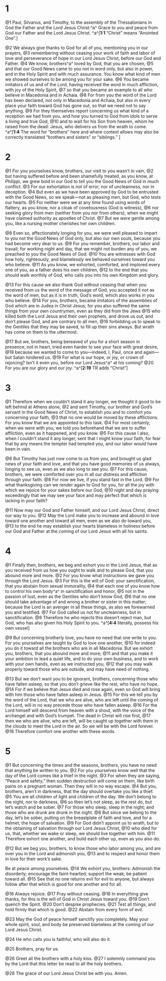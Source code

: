# 1 
@1 Paul, Silvanus, and Timothy, to the assembly of the Thessalonians in God the Father and the Lord Jesus Christ:^a^ Grace to you and peace from God our Father and the Lord Jesus Christ. 
^a^[**1:1** “Christ” means “Anointed One”.]

@2 We always give thanks to God for all of you, mentioning you in our prayers, 
@3 remembering without ceasing your work of faith and labor of love and perseverance of hope in our Lord Jesus Christ, before our God and Father. 
@4 We know, brothers^a^ loved by God, that you are chosen, 
@5 and that our Good News came to you not in word only, but also in power, and in the Holy Spirit and with much assurance. You know what kind of men we showed ourselves to be among you for your sake. 
@6 You became imitators of us and of the Lord, having received the word in much affliction, with joy of the Holy Spirit, 
@7 so that you became an example to all who believe in Macedonia and in Achaia. 
@8 For from you the word of the Lord has been declared, not only in Macedonia and Achaia, but also in every place your faith toward God has gone out, so that we need not to say anything. 
@9 For they themselves report concerning us what kind of a reception we had from you, and how you turned to God from idols to serve a living and true God, 
@10 and to wait for his Son from heaven, whom he raised from the dead: Jesus, who delivers us from the wrath to come.
^a^[**1:4** The word for “brothers” here and where context allows may also be correctly translated “brothers and sisters” or “siblings.” ] 

# 2 
@1 For you yourselves know, brothers, our visit to you wasn’t in vain, 
@2 but having suffered before and been shamefully treated, as you know, at Philippi, we grew bold in our God to tell you the Good News of God in much conflict. 
@3 For our exhortation is not of error, nor of uncleanness, nor in deception. 
@4 But even as we have been approved by God to be entrusted with the Good News, so we speak—not as pleasing men, but God, who tests our hearts. 
@5 For neither were we at any time found using words of flattery, as you know, nor a cloak of covetousness (God is witness), 
@6 nor seeking glory from men (neither from you nor from others), when we might have claimed authority as apostles of Christ. 
@7 But we were gentle among you, like a nursing mother cherishes her own children. 

@8 Even so, affectionately longing for you, we were well pleased to impart to you not the Good News of God only, but also our own souls, because you had become very dear to us. 
@9 For you remember, brothers, our labor and travail; for working night and day, that we might not burden any of you, we preached to you the Good News of God. 
@10 You are witnesses with God how holy, righteously, and blamelessly we behaved ourselves toward you who believe. 
@11 As you know, we exhorted, comforted, and implored every one of you, as a father does his own children, 
@12 to the end that you should walk worthily of God, who calls you into his own Kingdom and glory. 

@13 For this cause we also thank God without ceasing that when you received from us the word of the message of God, you accepted it not as the word of men, but as it is in truth, God’s word, which also works in you who believe. 
@14 For you, brothers, became imitators of the assemblies of God which are in Judea in Christ Jesus; for you also suffered the same things from your own countrymen, even as they did from the Jews 
@15 who killed both the Lord Jesus and their own prophets, and drove us out, and don’t please God, and are contrary to all men, 
@16 forbidding us to speak to the Gentiles that they may be saved, to fill up their sins always. But wrath has come on them to the uttermost. 

@17 But we, brothers, being bereaved of you for a short season in presence, not in heart, tried even harder to see your face with great desire, 
@18 because we wanted to come to you—indeed, I, Paul, once and again—but Satan hindered us. 
@19 For what is our hope, or joy, or crown of rejoicing? Isn’t it even you, before our Lord Jesus^a^ at his coming? 
@20 For you are our glory and our joy.
^a^[**2:19** TR adds “Christ”] 

# 3 
@1 Therefore when we couldn’t stand it any longer, we thought it good to be left behind at Athens alone, 
@2 and sent Timothy, our brother and God’s servant in the Good News of Christ, to establish you and to comfort you concerning your faith, 
@3 that no one would be moved by these afflictions. For you know that we are appointed to this task. 
@4 For most certainly, when we were with you, we told you beforehand that we are to suffer affliction, even as it happened, and you know. 
@5 For this cause I also, when I couldn’t stand it any longer, sent that I might know your faith, for fear that by any means the tempter had tempted you, and our labor would have been in vain. 

@6 But Timothy has just now come to us from you, and brought us glad news of your faith and love, and that you have good memories of us always, longing to see us, even as we also long to see you. 
@7 For this cause, brothers, we were comforted over you in all our distress and affliction through your faith. 
@8 For now we live, if you stand fast in the Lord. 
@9 For what thanksgiving can we render again to God for you, for all the joy with which we rejoice for your sakes before our God, 
@10 night and day praying exceedingly that we may see your face and may perfect that which is lacking in your faith? 

@11 Now may our God and Father himself, and our Lord Jesus Christ, direct our way to you. 
@12 May the Lord make you to increase and abound in love toward one another and toward all men, even as we also do toward you, 
@13 to the end he may establish your hearts blameless in holiness before our God and Father at the coming of our Lord Jesus with all his saints. 

# 4 
@1 Finally then, brothers, we beg and exhort you in the Lord Jesus, that as you received from us how you ought to walk and to please God, that you abound more and more. 
@2 For you know what instructions we gave you through the Lord Jesus. 
@3 For this is the will of God: your sanctification, that you abstain from sexual immorality, 
@4 that each one of you know how to control his own body^a^ in sanctification and honor, 
@5 not in the passion of lust, even as the Gentiles who don’t know God, 
@6 that no one should take advantage of and wrong a brother or sister in this matter; because the Lord is an avenger in all these things, as also we forewarned you and testified. 
@7 For God called us not for uncleanness, but in sanctification. 
@8 Therefore he who rejects this doesn’t reject man, but God, who has also given his Holy Spirit to you. 
^a^[**4:4** literally, possess his own vessel]

@9 But concerning brotherly love, you have no need that one write to you. For you yourselves are taught by God to love one another, 
@10 for indeed you do it toward all the brothers who are in all Macedonia. But we exhort you, brothers, that you abound more and more; 
@11 and that you make it your ambition to lead a quiet life, and to do your own business, and to work with your own hands, even as we instructed you, 
@12 that you may walk properly toward those who are outside, and may have need of nothing. 

@13 But we don’t want you to be ignorant, brothers, concerning those who have fallen asleep, so that you don’t grieve like the rest, who have no hope. 
@14 For if we believe that Jesus died and rose again, even so God will bring with him those who have fallen asleep in Jesus. 
@15 For this we tell you by the word of the Lord, that we who are alive, who are left until the coming of the Lord, will in no way precede those who have fallen asleep. 
@16 For the Lord himself will descend from heaven with a shout, with the voice of the archangel and with God’s trumpet. The dead in Christ will rise first, 
@17 then we who are alive, who are left, will be caught up together with them in the clouds to meet the Lord in the air. So we will be with the Lord forever. 
@18 Therefore comfort one another with these words. 

# 5 
@1 But concerning the times and the seasons, brothers, you have no need that anything be written to you. 
@2 For you yourselves know well that the day of the Lord comes like a thief in the night. 
@3 For when they are saying, “Peace and safety,” then sudden destruction will come on them, like birth pains on a pregnant woman. Then they will in no way escape. 
@4 But you, brothers, aren’t in darkness, that the day should overtake you like a thief. 
@5 You are all children of light and children of the day. We don’t belong to the night, nor to darkness, 
@6 so then let’s not sleep, as the rest do, but let’s watch and be sober. 
@7 For those who sleep, sleep in the night; and those who are drunk are drunk in the night. 
@8 But since we belong to the day, let’s be sober, putting on the breastplate of faith and love, and for a helmet, the hope of salvation. 
@9 For God didn’t appoint us to wrath, but to the obtaining of salvation through our Lord Jesus Christ, 
@10 who died for us, that, whether we wake or sleep, we should live together with him. 
@11 Therefore exhort one another, and build each other up, even as you also do. 

@12 But we beg you, brothers, to know those who labor among you, and are over you in the Lord and admonish you, 
@13 and to respect and honor them in love for their work’s sake. 

Be at peace among yourselves. 
@14 We exhort you, brothers: Admonish the disorderly; encourage the faint-hearted; support the weak; be patient toward all. 
@15 See that no one returns evil for evil to anyone, but always follow after that which is good for one another and for all. 

@16 Always rejoice. 
@17 Pray without ceasing. 
@18 In everything give thanks, for this is the will of God in Christ Jesus toward you. 
@19 Don’t quench the Spirit. 
@20 Don’t despise prophecies. 
@21 Test all things, and hold firmly that which is good. 
@22 Abstain from every form of evil. 

@23 May the God of peace himself sanctify you completely. May your whole spirit, soul, and body be preserved blameless at the coming of our Lord Jesus Christ. 

@24 He who calls you is faithful, who will also do it. 

@25 Brothers, pray for us. 

@26 Greet all the brothers with a holy kiss. 
@27 I solemnly command you by the Lord that this letter be read to all the holy brothers. 

@28 The grace of our Lord Jesus Christ be with you. Amen. 